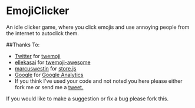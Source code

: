 # EmojiClicker
An idle clicker game, where you click emojis and use annoying people from the internet to autoclick them.

##Thanks To:
* [Twitter](https://github.com/twitter) for [twemoji](https://github.com/twitter/twemoji)
* [ellekasai](https://github.com/ellekasai) for [twemoji-awesome](https://github.com/ellekasai/twemoji-awesome)
* [marcuswestin](https://github.com/marcuswestin) for [store.js](https://github.com/marcuswestin/store.js/)
* [Google](https://github.com/google) for [Google Analytics](https://github.com/googleanalytics)
* If you think I've used your code and not noted you here please either fork me or send me a [tweet.](https://twitter.com/bfayers_)

If you would like to make a suggestion or fix a bug please fork this.
